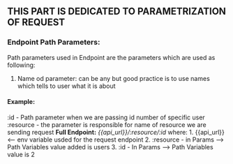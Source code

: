 ## THIS PART IS DEDICATED TO PARAMETRIZATION OF REQUEST

### Endpoint Path Parameters:
Path parameters used in Endpoint are the parameters which are used as following:
1. Name od parameter: can be any but good practice is to use names which tells to user what it is about
#### Example:
:id - Path parameter when we are passing id number of specific user 
:resource - the parameter is responsible for name of resource we are sending request
**Full Endpoint:** *{{api_url}}/:resource/:id* where:
    1. {{api_url}} <-- env variable usded for the request endpoint
    2. :resource - in Params --> Path Variables value added is users
    3. :id - In Params --> Path Variables value is 2